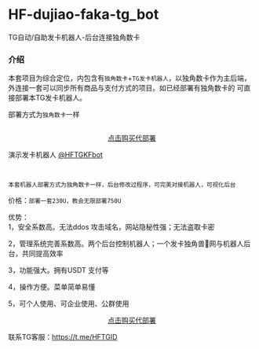 # HF-dujiao-faka-tg_bot
TG自动/自助发卡机器人-后台连接独角数卡
<!-- wp:heading {"textAlign":"left","level":3} -->
<h3 class="wp-block-heading has-text-align-left">介绍</h3>
<!-- /wp:heading -->

<!-- wp:paragraph -->
<p>本套项目为综合定位，内包含有<code>独角数卡</code>+<code>TG发卡机器人</code>，以独角数卡作为主后端，外连接一套可以同步所有商品与支付方式的项目。如已经部署有独角数卡的 可直接部署本TG发卡机器人。</p>
<!-- /wp:paragraph -->

<!-- wp:paragraph {"align":"center"} -->
<p class="has-text-align-center">部署方式为<code>独角数卡</code>一样</p>
<!-- /wp:paragraph -->



<!-- wp:image {"align":"center","sizeSlug":"large","className":"is-resized"} -->
<figure class="wp-block-image aligncenter size-large is-resized"><img src="https://input-s3.mn.input.im/donate-group/7/20230610/20230610_1686348840.png" alt=""/></figure>
<!-- /wp:image -->

<!-- wp:paragraph -->
<p> </p>
<!-- /wp:paragraph -->

<!-- wp:zibllblock/buttons {"alignment":"center"} -->
<div data-quantity="1" data-radius="true" style="text-align:center" class="wp-block-zibllblock-buttons radius"><span class="an_1 but hollow c-green"><a href="https://netflix233.tk/buy/86" data-type="URL" data-id="https://netflix233.tk/buy/86" target="_blank" rel="noreferrer noopener">点击购买代部署</a></span></div>
<!-- /wp:zibllblock/buttons -->

<!-- wp:paragraph -->
<p>演示发卡机器人&nbsp;<a href="https://t.me/HFTGKFbot" data-type="link" data-id="https://t.me/fkoldtestBot">@HFTGKFbot</a></p>
<!-- /wp:paragraph -->

<!-- wp:image {"sizeSlug":"large"} -->
<figure class="wp-block-image size-large"><img src="https://input-s3.mn.input.im/donate-group/7/20231202/20231202_1701450267.png" alt=""/></figure>
<!-- /wp:image -->

<!-- wp:paragraph -->
<p></p>
<!-- /wp:paragraph -->

<!-- wp:image {"sizeSlug":"large"} -->
<figure class="wp-block-image size-large"><img src="https://input-s3.mn.input.im/donate-group/7/20231202/20231202_1701450264.png" alt=""/></figure>
<!-- /wp:image -->

<!-- wp:paragraph -->
<p></p>
<!-- /wp:paragraph -->

<!-- wp:paragraph -->
<p><code>本套机器人部署方式为独角数卡一样，后台修改过程序，可完美对接机器人，可视化后台</code></p>
<!-- /wp:paragraph -->

<!-- wp:paragraph {"align":"center"} -->
<p class="has-text-align-center">价格：<code>部署一套230U，教会无限部署750U</code></p>
<!-- /wp:paragraph -->

<!-- wp:paragraph -->
<p>优势：<br>1，安全系数高。无法ddos 攻击域名，网站隐秘性强；无法盗取卡密</p>
<!-- /wp:paragraph -->

<!-- wp:paragraph -->
<p>2，管理系统完善系数高。两个后台控制机器人；一个发卡独角兽🦄网与机器人后台，共同提高效率</p>
<!-- /wp:paragraph -->

<!-- wp:paragraph -->
<p>3，功能强大。拥有USDT 支付等</p>
<!-- /wp:paragraph -->

<!-- wp:paragraph -->
<p>4，操作方便。菜单简单易懂</p>
<!-- /wp:paragraph -->

<!-- wp:paragraph -->
<p>5，可个人使用、可企业使用、公群使用</p>
<!-- /wp:paragraph -->


<!-- wp:zibllblock/buttons {"alignment":"center"} -->
<div data-quantity="1" data-radius="true" style="text-align:center" class="wp-block-zibllblock-buttons radius"><span class="an_1 but hollow c-green"><a href="https://netflix233.tk/buy/86" data-type="URL" data-id="https://netflix233.tk/buy/86" target="_blank" rel="noreferrer noopener">点击购买代部署</a></span></div>
<!-- /wp:zibllblock/buttons -->


联系TG客服：https://t.me/HFTGID
